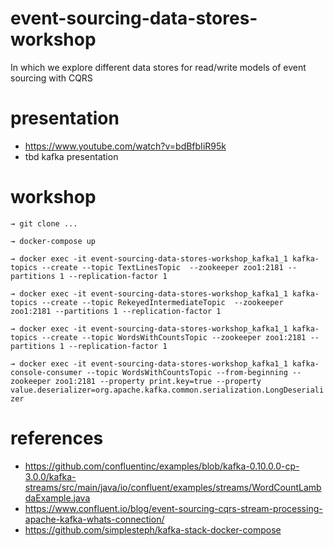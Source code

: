 # event-sourcing-data-stores-workshop
In which we explore different data stores for read/write models of event sourcing with CQRS

# presentation
- https://www.youtube.com/watch?v=bdBfbIiR95k
- tbd kafka presentation

# workshop

`→ git clone ...`

`→ docker-compose up`

`→ docker exec -it event-sourcing-data-stores-workshop_kafka1_1 kafka-topics --create --topic TextLinesTopic  --zookeeper zoo1:2181 --partitions 1 --replication-factor 1`

`→ docker exec -it event-sourcing-data-stores-workshop_kafka1_1 kafka-topics --create --topic RekeyedIntermediateTopic  --zookeeper zoo1:2181 --partitions 1 --replication-factor 1`

`→ docker exec -it event-sourcing-data-stores-workshop_kafka1_1 kafka-topics --create --topic WordsWithCountsTopic --zookeeper zoo1:2181 --partitions 1 --replication-factor 1`

`→ docker exec -it event-sourcing-data-stores-workshop_kafka1_1 kafka-console-consumer --topic WordsWithCountsTopic --from-beginning --zookeeper zoo1:2181 --property print.key=true --property value.deserializer=org.apache.kafka.common.serialization.LongDeserializer`


# references

- https://github.com/confluentinc/examples/blob/kafka-0.10.0.0-cp-3.0.0/kafka-streams/src/main/java/io/confluent/examples/streams/WordCountLambdaExample.java
- https://www.confluent.io/blog/event-sourcing-cqrs-stream-processing-apache-kafka-whats-connection/
- https://github.com/simplesteph/kafka-stack-docker-compose
